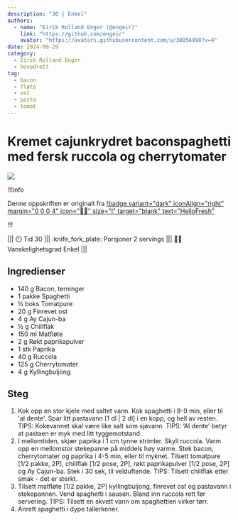 ```yaml
---
description: "30 | Enkel"
authors:
  - name: "Eirik Rolland Enger (@engeir)"
    link: "https://github.com/engeir"
    avatar: "https://avatars.githubusercontent.com/u/38856990?v=4"
date: 2024-09-29
category:
  - Eirik Rolland Enger
  - hovedrett
tag:
  - bacon
  - fløte
  - ost
  - pasta
  - tomat
---
```


# Kremet cajunkrydret baconspaghetti med fersk ruccola og cherrytomater

![](/static/kremet-cajunkrydret-baconspaghetti-med-fersk-ruccola-og-cherrytomater/kremet-cajunkrydret-baconspaghetti-med-fersk-ruccola-og-cherrytomater.webp)

!!!info

Denne oppskriften er originalt fra
[!badge variant="dark" iconAlign="right" margin="0 0 0 4" icon=":cook:" size="l" target="blank" text="HelloFresh"](https://www.hellofresh.no/recipes/kremet-cajunkrydret-baconspaghetti-664df5520855abc4d7f95308)

!!!

<!-- dprint-ignore-start -->
||| :timer_clock: Tid
30
||| :knife_fork_plate: Porsjoner
2 servings
||| :cook: Vanskelighetsgrad
Enkel
|||
<!-- dprint-ignore-end -->

## Ingredienser

- 140 g Bacon, terninger
- 1 pakke Spaghetti
- ½ boks Tomatpure
- 20 g Finrevet ost
- 4 g Ay Cajun-ba
- ½ g Chiliflak
- 150 ml Matfløte
- 2 g Røkt paprikapulver
- 1 stk Paprika
- 40 g Ruccola
- 125 g Cherrytomater
- 4 g Kyllingbuljong

## Steg

1. Kok opp en stor kjele med saltet vann. Kok spaghetti i 8-9 min, eller til 'al dente'. Spar litt pastavann [1 dl | 2 dl] i en kopp, og hell av resten. TIPS: Kokevannet skal være like salt som sjøvann. TIPS: ‘Al dente’ betyr at pastaen er myk med litt tyggemotstand.
2. I mellomtiden, skjær paprika i 1 cm tynne strimler. Skyll ruccola. Varm opp en mellomstor stekepanne på middels høy varme. Stek bacon, cherrytomater og paprika i 4-5 min, eller til myknet. Tilsett tomatpure [1/2 pakke, 2P], chiliflak [1/2 pose, 2P], røkt paprikapulver [1/2 pose, 2P] og Ay Cajun-ba. Stek i 30 sek, til velduftende. TIPS: Tilsett chiliflak etter smak - det er sterkt.
3. Tilsett matfløte [1/2 pakke, 2P] kyllingbuljong, finrevet ost og pastavann i stekepannen. Vend spaghetti i sausen. Bland inn ruccola rett før servering. TIPS: Tilsett en skvett vann om spaghettien virker tørr.
4. Anrett spaghetti i dype tallerkener.

<script type="application/ld+json">
{
  "author": {
    "@type": "Person",
    "name": "HelloFresh",
    "url": "https://www.hellofresh.no/recipes/kremet-cajunkrydret-baconspaghetti-664df5520855abc4d7f95308"
  },
  "description": "Spaghetti er en sikker vinner hvis du har dårlig tid, men likevel vil lage en god middag. Med denne oppskriften har du en fyldig pastamiddag klar på kun et kvarter! Vi steker bacon med cherrytomater og paprika, og lager en kremet saus med matfløte, revet ost, røkt paprikapulver og cajunkrydder. Prikken over i-en er fersk ruccola, som skaper en fin kontrast til den fyldige spaghettien.",
  "image": "https://img.hellofresh.com/f_auto,fl_lossy,h_640,q_auto,w_1200/hellofresh_s3/image/HF_Y24_R20_BW18_SE_R24874-1_Main_low-32c5eadc.jpg",
  "keywords": [
    "Superrask",
    "Rask",
    "new"
  ],
  "site_name": "HelloFresh",
  "@context": "https://schema.org",
  "@type": "Recipe",
  "recipeCategory": "",
  "cookTime": 15,
  "recipeCuisine": "Amerikanske",
  "publisher": {
    "@type": "Organization",
    "name": "hellofresh.com"
  },
  "recipeIngredient": [
    "140 g Bacon, terninger",
    "1 pakke Spaghetti",
    "½ boks Tomatpure",
    "20 g Finrevet ost",
    "4 g Ay Cajun-ba",
    "½ g Chiliflak",
    "150 ml Matfløte",
    "2 g Røkt paprikapulver",
    "1 stk Paprika",
    "40 g Ruccola",
    "125 g Cherrytomater",
    "4 g Kyllingbuljong"
  ],
  "recipeInstructions": [
    {
      "@type": "HowToStep",
      "text": "Kok opp en stor kjele med saltet vann. Kok spaghetti i 8-9 min, eller til 'al dente'. Spar litt pastavann [1 dl | 2 dl] i en kopp, og hell av resten. TIPS: Kokevannet skal være like salt som sjøvann. TIPS: ‘Al dente’ betyr at pastaen er myk med litt tyggemotstand."
    },
    {
      "@type": "HowToStep",
      "text": "I mellomtiden, skjær paprika i 1 cm tynne strimler. Skyll ruccola. Varm opp en mellomstor stekepanne på middels høy varme. Stek bacon, cherrytomater og paprika i 4-5 min, eller til myknet. Tilsett tomatpure [1/2 pakke, 2P], chiliflak [1/2 pose, 2P], røkt paprikapulver [1/2 pose, 2P] og Ay Cajun-ba. Stek i 30 sek, til velduftende. TIPS: Tilsett chiliflak etter smak - det er sterkt."
    },
    {
      "@type": "HowToStep",
      "text": "Tilsett matfløte [1/2 pakke, 2P] kyllingbuljong, finrevet ost og pastavann i stekepannen. Vend spaghetti i sausen. Bland inn ruccola rett før servering. TIPS: Tilsett en skvett vann om spaghettien virker tørr."
    },
    {
      "@type": "HowToStep",
      "text": "Anrett spaghetti i dype tallerkener."
    }
  ],
  "inLanguage": "nb-NO",
  "nutrition": {
    "@type": "NutritionInformation",
    "calories": "780 kcal",
    "fatContent": "35.7 g",
    "saturatedFatContent": "17.5 g",
    "carbohydrateContent": "80.1 g",
    "sugarContent": "15.8 g",
    "proteinContent": "30.9 g",
    "sodiumContent": "392.7 mg",
    "servingSize": "440"
  },
  "prepTime": 15,
  "name": "Kremet cajunkrydret baconspaghetti med fersk ruccola og cherrytomater",
  "totalTime": 30,
  "recipeYield": "2 servings",
  "pattern": "kremet-cajunkrydret-baconspaghetti-med-fersk-ruccola-og-cherrytomater"
}
</script>
